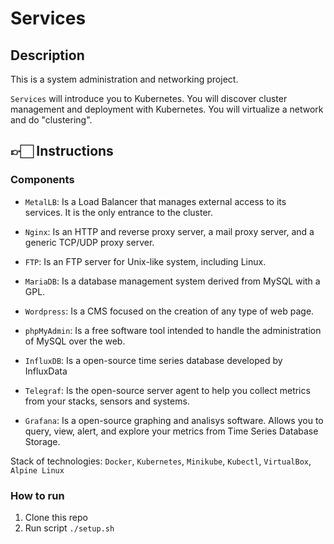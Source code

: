 # Services

## Description
  This is a system administration and networking project.

 `Services` will introduce you to Kubernetes. You will discover cluster management and deployment with Kubernetes. You will virtualize a network and do "clustering".

## 👉🏻 Instructions

### Components
* `MetalLB`: Is a Load Balancer that manages external access to its services. It is the only entrance to the cluster.

* `Nginx`: Is an HTTP and reverse proxy server, a mail proxy server, and a generic TCP/UDP proxy server.

* `FTP`: Is an FTP server for Unix-like system, including Linux.

* `MariaDB`: Is a database management system derived from MySQL with a GPL.

* `Wordpress`: Is a CMS focused on the creation of any type of web page.

* `phpMyAdmin`: Is a free software tool intended to handle the administration of MySQL over the web.

* `InfluxDB`: Is a open-source time series database developed by InfluxData

* `Telegraf`: Is the open-source server agent to help you collect metrics from your stacks, sensors and systems.

* `Grafana`: Is a open-source graphing and analisys software. Allows you to query, view, alert, and explore your metrics from Time Series Database Storage.
 
 Stack of technologies: `Docker`, `Kubernetes`, `Minikube`, `Kubectl`, `VirtualBox`, `Alpine Linux`

### How to run
1. Clone this repo
2. Run script
 `./setup.sh`
